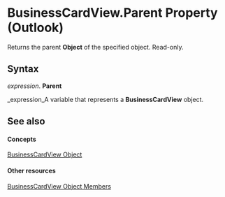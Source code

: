 
# BusinessCardView.Parent Property (Outlook)

Returns the parent  **Object** of the specified object. Read-only.


## Syntax

 _expression_. **Parent**

 _expression_A variable that represents a  **BusinessCardView** object.


## See also


#### Concepts


 [BusinessCardView Object](83706cf8-080c-fbf0-9381-5801a2dd4dfd.md)
#### Other resources


 [BusinessCardView Object Members](7ae88b49-5a9f-1a7b-79c2-3320bb0b50ae.md)
